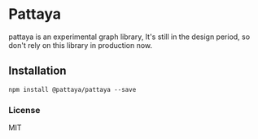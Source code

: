 # Pattaya

pattaya is an experimental graph library,
It's still in the design period, so don't rely on this library in production now.

## Installation

`npm install @pattaya/pattaya --save`

### License

MIT
